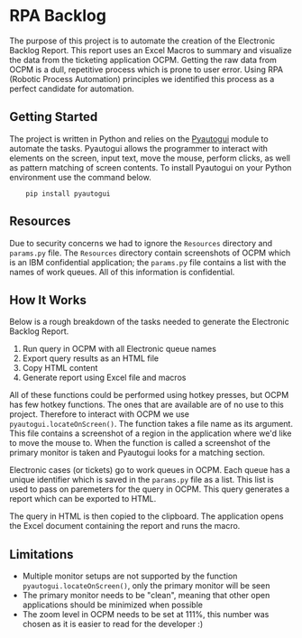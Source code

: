 # RPA Backlog
The purpose of this project is to automate the creation of the Electronic Backlog Report. This report uses an Excel Macros to summary and visualize the data from the ticketing application OCPM. Getting the raw data from OCPM is a dull, repetitive process which is prone to user error. Using RPA (Robotic Process Automation) principles we identified this process as a perfect candidate for automation.
## Getting Started
The project is written in Python and relies on the [Pyautogui](https://pyautogui.readthedocs.io/en/latest/) module to automate the tasks. Pyautogui allows the programmer to interact with elements on the screen, input text, move the mouse, perform clicks, as well as pattern matching of screen contents. To install Pyautogui on your Python environment use the command below.
```
    pip install pyautogui
```
## Resources
Due to security concerns we had to ignore the `Resources` directory and `params.py` file. The `Resources` directory contain screenshots of OCPM which is an IBM confidential application; the `params.py` file contains a list with the names of work queues. All of this information is confidential.
## How It Works
Below is a rough breakdown of the tasks needed to generate the Electronic Backlog Report.
1. Run query in OCPM with all Electronic queue names
2. Export query results as an HTML file
3. Copy HTML content
4. Generate report using Excel file and macros

All of these functions could be performed using hotkey presses, but OCPM has few hotkey functions. The ones that are available are of no use to this project. Therefore to interact with OCPM we use `pyautogui.locateOnScreen()`. The function takes a file name as its argument. This file contains a screenshot of a region in the application where we'd like to move the mouse to. When the function is called a screenshot of the primary monitor is taken and Pyautogui looks for a matching section.

Electronic cases (or tickets) go to work queues in OCPM. Each queue has a unique identifier which is saved in the `params.py` file as a list. This list is used to pass on paremeters for the query in OCPM. This query generates a report which can be exported to HTML.

The query in HTML is then copied to the clipboard. The application opens the Excel document containing the report and runs the macro.

## Limitations
* Multiple monitor setups are not supported by the function `pyautogui.locateOnScreen()`, only the primary monitor will be seen
* The primary monitor needs to be "clean", meaning that other open applications should be minimized when possible
* The zoom level in OCPM needs to be set at 111%, this number was chosen as it is easier to read for the developer :)
